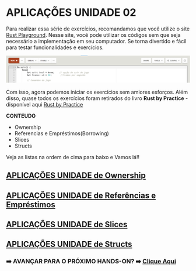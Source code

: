 # **APLICAÇÕES UNIDADE 02**

Para realizar essa série de exercícios, recomandamos que você utilize o site [Rust Playground](https://play.rust-lang.org/). Nesse site, você pode utilizar os códigos sem que seja necessário a implementação em seu computador. Se torna divertido e fácil para testar funcionalidades e exercícios.

![](/Imagens/HD06/RustPlayground.png)

Com isso, agora podemos iniciar os exercícios sem amiores esforços. Além disso, quase todos os exercícios foram retirados do livro **Rust by Practice** - disponível aqui [Rust by Practice](https://practice.rs/why-exercise.html)

**CONTEUDO**

- Ownership
- Referencias e Empréstimos(Borrowing)
- Slices
- Structs

Veja as listas na ordem de cima para baixo e Vamos lá!!

## [APLICAÇÕES UNIDADE de Ownership](/HandsOn/HD06/Ownership.md)

## [APLICAÇÕES UNIDADE de Referências e Empréstimos](/HandsOn/HD06/Ref_and_bor.md)

## [APLICAÇÕES UNIDADE de Slices](/HandsOn/HD06/Slices.md)

## [APLICAÇÕES UNIDADE de Structs](/HandsOn/HD06/Structs.md)


### ➡️ AVANÇAR PARA O PRÓXIMO HANDS-ON? ➡️ [Clique Aqui](/HandsOn/HD13/README.md)
